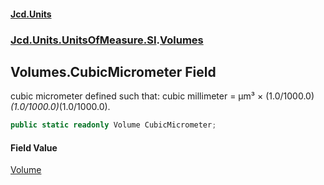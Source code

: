#### [Jcd.Units](index 'index')
### [Jcd.Units.UnitsOfMeasure.SI](Jcd.Units.UnitsOfMeasure.SI 'Jcd.Units.UnitsOfMeasure.SI').[Volumes](Volumes 'Jcd.Units.UnitsOfMeasure.SI.Volumes')

## Volumes.CubicMicrometer Field

cubic micrometer defined such that: cubic millimeter = μm³ × (1.0/1000.0)*(1.0/1000.0)*(1.0/1000.0).

```csharp
public static readonly Volume CubicMicrometer;
```

#### Field Value
[Volume](Volume 'Jcd.Units.UnitTypes.Volume')